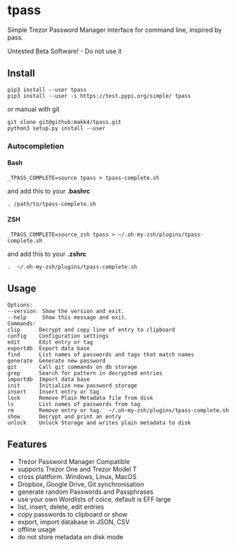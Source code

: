 # **tpass**

Simple Trezor Password Manager interface for command line, inspired by pass.

Untested Beta Software! - Do not use it


## **Install**

```
pip3 install --user tpass
pip3 install --user -i https://test.pypi.org/simple/ tpass
```
or manual with git
```
git clone git@github:makk4/tpass.git
python3 setup.py install --user
```
### **Autocompletion**
#### **Bash**
```
_TPASS_COMPLETE=source tpass > tpass-complete.sh
```
and add this to your **.bashrc**
```
. /path/to/tpass-complete.sh
```
#### **ZSH**
```
_TPASS_COMPLETE=source_zsh tpass > ~/.oh-my-zsh/plugins/tpass-complete.sh
```
and add this to your **.zshrc**
```
.  ~/.oh-my-zsh/plugins/tpass-complete.sh
```
## **Usage**
```
Options:
--version  Show the version and exit.
--help     Show this message and exit.
Commands:
clip      Decrypt and copy line of entry to clipboard
config    Configuration settings
edit      Edit entry or tag
exportdb  Export data base
find      List names of passwords and tags that match names
generate  Generate new password
git       Call git commands on db storage
grep      Search for pattern in decrypted entries
importdb  Import data base
init      Initialize new password storage
insert    Insert entry or tag
lock      Remove Plain Metadata file from disk
ls        List names of passwords from tag
rm        Remove entry or tag.  ~/.oh-my-zsh/plugins/tpass-complete.sh
show      Decrypt and print an entry
unlock    Unlock Storage and writes plain metadata to disk
```
## **Features**

- Trezor Password Manager Compatible
- supports Trezor One and Trezor Model T
- cross plattform. Windows, Linux, MacOS
- Dropbox, Google Drive, Git synchronisation
- generate random Passwords and Passphrases
- use your own Wordlists of coice, default is EFF large
- list, insert, delete, edit entries
- copy passwords to clipboard or show
- export, import database in JSON, CSV
- offline usage
- do not store metadata on disk mode
